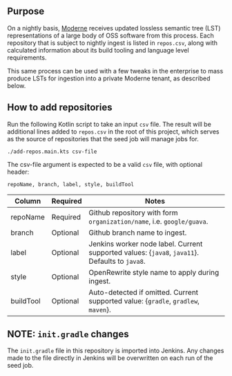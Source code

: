 ## Purpose

On a nightly basis, [Moderne](https://public.moderne.io) receives updated lossless semantic tree (LST) representations of a large body of OSS software from this process. Each repository that is subject to nightly ingest is listed in `repos.csv`, along with calculated information about its build tooling and language level requirements.

This same process can be used with a few tweaks in the enterprise to mass produce LSTs for ingestion into a private Moderne tenant, as described below.

## How to add repositories

Run the following Kotlin script to take an input `csv` file. The result will be additional lines
added to `repos.csv` in the root of this project, which serves as the source of repositories that the
seed job will manage jobs for.

`./add-repos.main.kts csv-file`

The csv-file argument is expected to be a valid `csv` file, with optional header:

`repoName, branch, label, style, buildTool`

| Column | Required | Notes |
|----|----|----|
|repoName | Required | Github repository with form `organization/name`, i.e. `google/guava`. |
|branch | Optional | Github branch name to ingest. |
|label | Optional | Jenkins worker node label. Current supported values: {`java8`, `java11`}. Defaults to `java8`. |
|style | Optional | OpenRewrite style name to apply during ingest. |
|buildTool | Optional | Auto-detected if omitted. Current supported value: {`gradle`, `gradlew`, `maven`}. |

## NOTE: `init.gradle` changes
The `init.gradle` file in this repository is imported into Jenkins. Any changes made to the file directly in Jenkins will be overwritten on each run of the seed job.
